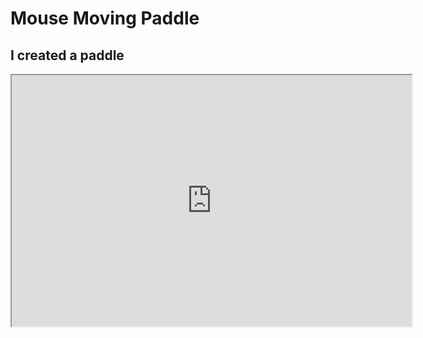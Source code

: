 # Mouse Moving Paddle
## I created a paddle

<iframe width=640 height=402 src="https://editor.p5js.org/annabelle131/full/8yDYAT0CD"></iframe>
